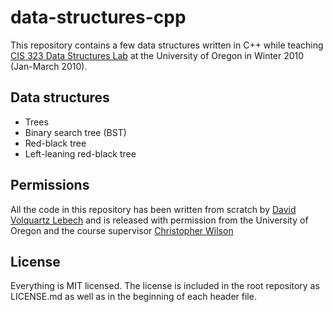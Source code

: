 data-structures-cpp
===================

This repository contains a few data structures written in C++ while teaching
[CIS 323 Data Structures Lab](http://www.cs.uoregon.edu/Classes/10W/cis323/) at
the University of Oregon in Winter 2010 (Jan-March 2010).

Data structures
---------------

* Trees
 * Binary search tree (BST)
 * Red-black tree
 * Left-leaning red-black tree

Permissions
-----------

All the code in this repository has been written from scratch by [David
Volquartz Lebech](https://davidlebech.dk) and is released with permission from
the University of Oregon and the course supervisor [Christopher
Wilson](http://ix.cs.uoregon.edu/~cwilson/)


License
-------

Everything is MIT licensed. The license is included in the root repository as
LICENSE.md as well as in the beginning of each header file.
